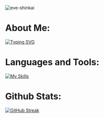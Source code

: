 ![eve-shinkai](https://github.com/krbvk/krbvk/assets/146813603/b957ec38-8952-4688-9fb4-bb57dfef6efe)

# About Me:
[![Typing SVG](https://readme-typing-svg.demolab.com?font=Fira+Code&pause=1000&random=false&width=500&lines=Hello+I'm+Kierth)](https://git.io/typing-svg)

# Languages and Tools:
[![My Skills](https://skillicons.dev/icons?i=html,css,js,ts,php,java,c,cpp,bots,figma,heroku,linux,mysql,bootstrap,git,react,materialui,nodejs,nextjs,ps,postman,laravel,bash,vercel,vscode&perline=9)](https://skillicons.dev)

# Github Stats:
[![GitHub Streak](https://github-readme-streak-stats.herokuapp.com?user=Krbvk)](https://git.io/streak-stats)
<!--[![Top Langs](https://github-readme-stats.vercel.app/api/top-langs/?username=krbvk&theme=gruvbox&layout=compact&langs_count=8))]-->

<!--
**krbvk/krbvk** is a ✨ _special_ ✨ repository because its `README.md` (this file) appears on your GitHub profile.

Here are some ideas to get you started:

- 🔭 I’m currently working on ...
- 🌱 I’m currently learning ...
- 👯 I’m looking to collaborate on ...
- 🤔 I’m looking for help with ...
- 💬 Ask me about ...
- 📫 How to reach me: ...
- 😄 Pronouns: ...
- ⚡ Fun fact: ...
-->

